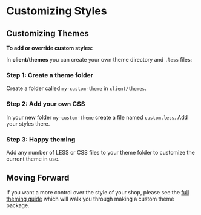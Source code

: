 # Customizing Styles

## Customizing Themes
**To add or override custom styles:**

In **client/themes** you can create your own theme directory and `.less` files:

### Step 1: Create a theme folder

Create a folder called `my-custom-theme` in  `client/themes`.

### Step 2: Add your own CSS

In your new folder `my-custom-theme` create a file named `custom.less`. Add your styles there.

### Step 3: Happy theming
Add any number of LESS or CSS files to your theme folder to customize the current theme in use.

## Moving Forward

If you want a more control over the style of your shop, please see the [full theming guide](/developer/theming.md) which will walk you through making a custom theme package.

